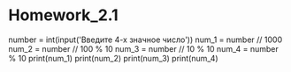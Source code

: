 # Homework_2.1

number = int(input('Введите 4-х значное число'))
num_1 = number // 1000
num_2 = number // 100 % 10
num_3 = number // 10 % 10
num_4 = number % 10
print(num_1)
print(num_2)
print(num_3)
print(num_4)
